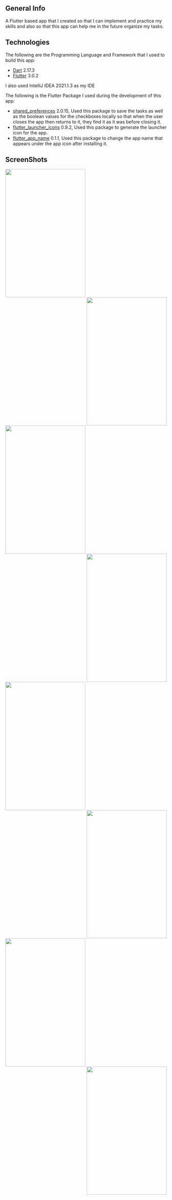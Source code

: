 ## General Info

A Flutter based app that I created so that I can implement and practice my skills and also so that this app can help me in the future organize my tasks.

## Technologies

The following are the Programming Language and Framework that I used to build this app:
   * [Dart](https://dart.dev/get-dart) 2.17.3 
   * [Flutter](https://docs.flutter.dev/get-started/install) 3.0.2
   
I also used IntelliJ IDEA 2021.1.3 as my IDE   

The following is the Flutter Package I used during the development of this app:
   * [shared_preferences](https://pub.dev/packages/shared_preferences) 2.0.15, Used this package to save the tasks as well as the boolean values for the checkboxes locally so that when the user closes the app then returns to it, they find it as it was before closing it.
   * [flutter_launcher_icons](https://pub.dev/packages/flutter_launcher_icons) 0.9.2, Used this package to generate the launcher icon for the app.
   * [flutter_app_name](https://pub.dev/packages/flutter_app_name) 0.1.1, Used this package to change the app name that appears under the app icon after installing it.
   
## ScreenShots
 
 <img align="left" src="https://user-images.githubusercontent.com/57438243/187782534-cd6e0b9a-4a80-4cfd-b2f6-0e6c05cd5d74.png" width="250" height="400"/> <img align="right" src="https://user-images.githubusercontent.com/57438243/187782562-f801300c-d262-47e3-8c1a-2628856cb69a.png" width="250" height="400"/>  <img align="left" src="https://user-images.githubusercontent.com/57438243/187782714-bfe0d835-e03f-4e81-ac2e-8b004594d228.png" width="250" height="400"/>  <img align="right" src="https://user-images.githubusercontent.com/57438243/187782771-3e3a56b0-1468-4f95-8c98-4f1e73da7d74.png" width="250" height="400"/>  <img align="left" src="https://user-images.githubusercontent.com/57438243/187782814-a5ec1578-847f-45be-a846-0acd6a5c3388.png" width="250" height="400"/>  <img align="right" src="https://user-images.githubusercontent.com/57438243/187782856-f9fb70d4-f753-4fa4-b790-414529fb59a0.png" width="250" height="400"/>  <img align="left" src="https://user-images.githubusercontent.com/57438243/187782894-5cc20abf-3557-4edb-b260-997125db58d3.png" width="250" height="400"/>  <img align="right" src="https://user-images.githubusercontent.com/57438243/187782942-981adbaa-a0ce-4c32-8b18-67cb4caf6779.png" width="250" height="400"/>
